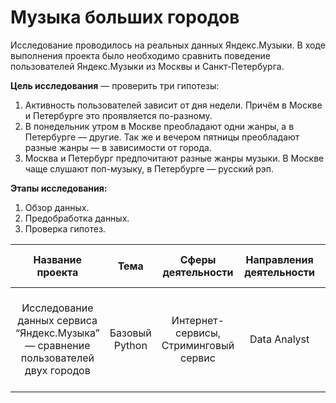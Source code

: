 # Музыка больших городов
Исследование проводилось на реальных данных Яндекс.Музыки. В ходе выполнения проекта было необходимо сравнить поведение пользователей Яндекс.Музыки из Москвы и Санкт-Петербурга.

**Цель исследования** — проверить три гипотезы:

1. Активность пользователей зависит от дня недели. Причём в Москве и Петербурге это проявляется по-разному.
2. В понедельник утром в Москве преобладают одни жанры, а в Петербурге — другие. Так же и вечером пятницы преобладают разные жанры — в зависимости от города.
3. Москва и Петербург предпочитают разные жанры музыки. В Москве чаще слушают поп-музыку, в Петербурге — русский рэп.

**Этапы исследования:**

1. Обзор данных.
2. Предобработка данных.
3. Проверка гипотез.

| Название проекта | Тема | Сферы деятельности | Направления деятельности | Навыки и инструменты | Ключевые слова проекта |
| :--------------------: | :---------------------: | :---------------------------: | :---------------------: | :---------------------------: | :---------------------------: |
| Исследование данных сервиса “Яндекс.Музыка” — сравнение пользователей двух городов | Базовый Python | Интернет-сервисы, Стриминговый сервис | Data Analyst | Python, Pandas | обработка данных, дубликаты, пропуски, логическая индексация, группировка, сортировка |
